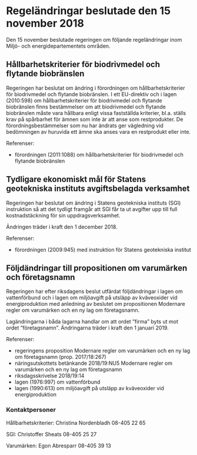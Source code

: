 # Regeländringar beslutade den 15 november 2018

Den 15 november beslutade regeringen om följande regeländringar inom Miljö- och energidepartementets områden.

## Hållbarhetskriterier för biodrivmedel och flytande biobränslen

Regeringen har beslutat om ändring i förordningen om hållbarhetskriterier för biodrivmedel och flytande biobränslen. I ett EU-direktiv och i lagen (2010:598) om hållbarhetskriterier för biodrivmedel och flytande biobränslen finns bestämmelser om att biodrivmedel och flytande biobränslen måste vara hållbara enligt vissa fastställda kriterier, bl.a. ställs krav på spårbarhet för ämnen som inte är att anse som restprodukter. De förordningsbestämmelser som nu har ändrats ger vägledning vid bedömningen av huruvida ett ämne ska anses vara en restprodukt eller inte.

Referenser:

* förordningen (2011:1088) om hållbarhetskriterier för biodrivmedel och flytande biobränslen

## Tydligare ekonomiskt mål för Statens geotekniska instituts avgiftsbelagda verksamhet

Regeringen har beslutat om ändring i Statens geotekniska instituts (SGI) instruktion så att det tydligt framgår att SGI får ta ut avgifter upp till full kostnadstäckning för sin uppdragsverksamhet.

Ändringen träder i kraft den 1 december 2018.

Referenser:

* förordningen (2009:945) med instruktion för Statens geotekniska institut

## Följdändringar till propositionen om varumärken och företagsnamn

Regeringen har efter riksdagens beslut utfärdat följdändringar i lagen om vattenförbund och i lagen om miljöavgift på utsläpp av kväveoxider vid energiproduktion med anledning av beslutet om propositionen Modernare regler om varumärken och en ny lag om företagsnamn.

Lagändringarna i båda lagarna handlar om att ordet ”firma” byts ut mot ordet ”företagsnamn”. Ändringarna träder i kraft den 1 januari 2019.

Referenser:

* regeringens proposition Modernare regler om varumärken och en ny lag om företagsnamn (prop. 2017/18:267)
* näringsutskottets betänkande 2018/19:NU5 Modernare regler om varumärken och en ny lag om företagsnamn
* riksdagsskrivelse 2018/19:14
* lagen (1976:997) om vattenförbund
* lagen (1990:613) om miljöavgift på utsläpp av kväveoxider vid energiproduktion

### Kontaktpersoner

Hållbarhetskriterier: Christina Nordenbladh 08-405 22 65

SGI: Christoffer Sheats 08-405 25 27

Varumärken: Egon Abresparr 08-405 39 13
